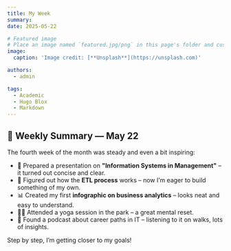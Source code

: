 ```yaml
---
title: My Week
summary: 
date: 2025-05-22

# Featured image
# Place an image named `featured.jpg/png` in this page's folder and customize its options here.
image:
  caption: 'Image credit: [**Unsplash**](https://unsplash.com)'

authors:
  - admin

tags:
  - Academic
  - Hugo Blox
  - Markdown
---
```


## 📅 Weekly Summary — May 22  

The fourth week of the month was steady and even a bit inspiring:  

- 📑 Prepared a presentation on **"Information Systems in Management"** – it turned out concise and clear.  
- 🧩 Figured out how the **ETL process** works – now I’m eager to build something of my own.  
- 📊 Created my first **infographic on business analytics** – looks neat and easy to understand.  
- 🧘‍♀️ Attended a yoga session in the park – a great mental reset.  
- 🧠 Found a podcast about career paths in IT – listening to it on walks, lots of insights.  

Step by step, I’m getting closer to my goals!

